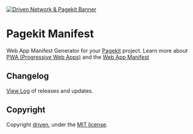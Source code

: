 
[![Driven Network & Pagekit Banner](https://driven.network/storage/github-driven-pagekit.png "Driven Network & Pagekit Banner")](https://driven.network/ "Driven Network, LLC")

Pagekit Manifest
================

Web App Manifest Generator for your [Pagekit](https://pagekit.com/ "Pagekit CMS") project. 
Learn more about [PWA (Progressive Web Apps)](https://developers.google.com/web/progressive-web-apps/ "Learn about Progressive Web Apps") and the [Web App Manifest](https://developer.mozilla.org/en-US/docs/Web/Manifest "Learn about Web App Manifest")

Changelog
---------
[View Log](https://github.com/DrivenNetwork/pagekit-listings/blob/master/CHANGELOG.md "Pagekit Listings Changelog") of releases and updates.

Copyright
---------
Copyright [driven.](https://driven.network/ "Driven Network, LLC") under the [MIT license](https://github.com/pagekit/pagekit/blob/develop/LICENSE "MIT License").

